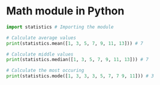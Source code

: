 # Math module in Python

```python
import statistics # Importing the module
```

```python
# Calculate average values
print(statistics.mean([1, 3, 5, 7, 9, 11, 13])) # 7
```

```python
# Calculate middle values
print(statistics.median([1, 3, 5, 7, 9, 11, 13])) # 7
```

```python
# Calculate the most occuring
print(statistics.mode([1, 3, 3, 3, 5, 7, 7 9, 11])) # 3
```